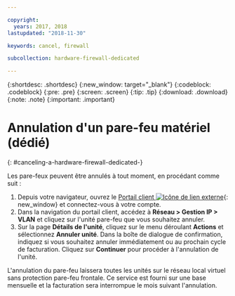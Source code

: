 ```yaml
---

copyright:
  years: 2017, 2018
lastupdated: "2018-11-30"

keywords: cancel, firewall

subcollection: hardware-firewall-dedicated

---
```


{:shortdesc: .shortdesc}
{:new_window: target="_blank"}
{:codeblock: .codeblock}
{:pre: .pre}
{:screen: .screen}
{:tip: .tip}
{:download: .download}
{:note: .note}
{:important: .important}

# Annulation d'un pare-feu matériel (dédié)
{: #canceling-a-hardware-firewall-dedicated-}

Les pare-feux peuvent être annulés à tout moment, en procédant comme suit :

1. Depuis votre navigateur, ouvrez le [Portail client ![Icône de lien externe](../../icons/launch-glyph.svg "Icône de lien externe")](https://control.softlayer.com/){: new_window} et connectez-vous à votre compte.
2. Dans la navigation du portail client, accédez à **Réseau > Gestion IP > VLAN** et cliquez sur l'unité pare-feu que vous souhaitez annuler.
3. Sur la page **Détails de l'unité**, cliquez sur le menu déroulant **Actions** et sélectionnez **Annuler unité**. Dans la boîte de dialogue de confirmation, indiquez si vous souhaitez annuler immédiatement ou au prochain cycle de facturation. Cliquez sur **Continuer** pour procéder à l'annulation de l'unité.

L'annulation du pare-feu laissera toutes les unités sur le réseau local virtuel sans protection pare-feu frontale. Ce service est fourni sur une base mensuelle et la facturation sera interrompue le mois suivant l'annulation.
